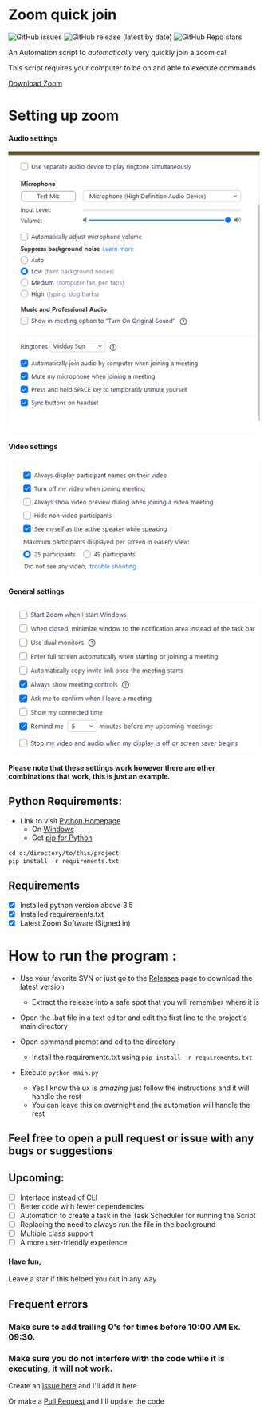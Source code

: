 # Zoom quick join
![GitHub issues](https://img.shields.io/github/issues-raw/vippeople22/zoom-quick-join)
![GitHub release (latest by date)](https://img.shields.io/github/downloads/vippeople22/zoom-quick-join/latest/total)
![GitHub Repo stars](https://img.shields.io/github/stars/vippeople22/zoom-quick-join)

An Automation script to *automatically* very quickly join a zoom call

This script requires your computer to be on and able to execute commands

[Download Zoom](https://zoom.us/download#client_4meeting)
# Setting up zoom
#### Audio settings

<img src = "configurations/Audio.png" width = "600">

#### Video settings

<img src = "configurations/Video.png" width = "600">

#### General settings

<img src = "configurations/General.png" width = "600">

#### Please note that these settings work however there are other combinations that work, this is just an example.

## Python Requirements:
+ Link to visit [Python Homepage](https://www.python.org)
  + On [Windows](https://www.microsoft.com/en-us/p/python-39/9p7qfqmjrfp7?activetab=pivot:overviewtab)
  + Get [pip for Python](https://pip.pypa.io/en/stable/installing/)

```commandline
cd c:/directory/to/this/project
pip install -r requirements.txt
```

## Requirements 
- [x] Installed python version above 3.5
- [x] Installed requirements.txt
- [x] Latest Zoom Software (Signed in)

# How to run the program :
* Use your favorite SVN or just go to the [Releases]() page to download the latest version
  * Extract the release into a safe spot that you will remember where it is
  
* Open the .bat file in a text editor and edit the first line to the project's main directory
* Open command prompt and cd to the directory
  * Install the requirements.txt using `pip install -r requirements.txt`
* Execute `python main.py`
  * Yes I know the ux is *amazing* just follow the instructions and it will handle the rest
  * You can leave this on overnight and the automation will handle the rest
  
## Feel free to open a pull request or issue with any bugs or suggestions
## Upcoming:
- [ ] Interface instead of CLI
- [ ] Better code with fewer dependencies
- [ ] Automation to create a task in the Task Scheduler for running the Script
- [ ] Replacing the need to always run the file in the background
- [ ] Multiple class support
- [ ] A more user-friendly experience

#### Have fun, 
Leave a star if this helped you out in any way

## Frequent errors

### Make sure to add trailing 0's for times before 10:00 AM Ex. 09:30.
### Make sure you do not interfere with the code while it is executing, it will not work.

Create an [issue here](https://github.com/vippeople22/zoom-quick-join/issues) and I'll add it here 

Or make a [Pull Request](https://github.com/vippeople22/zoom-quick-join/pulls) and I'll update the code

